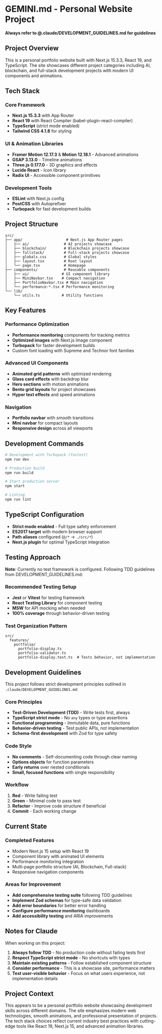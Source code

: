 # GEMINI.md - Personal Website Project

**Always refer to @.claude/DEVELOPMENT_GUIDELINES.md for guidelines**

## Project Overview

This is a personal portfolio website built with Next.js 15.3.3, React 19, and TypeScript. The site showcases different project categories including AI, blockchain, and full-stack development projects with modern UI components and animations.

## Tech Stack

### Core Framework

-   **Next.js 15.3.3** with App Router
-   **React 19** with React Compiler (babel-plugin-react-compiler)
-   **TypeScript** (strict mode enabled)
-   **Tailwind CSS 4.1.8** for styling

### UI & Animation Libraries

-   **Framer Motion 12.17.3** & **Motion 12.18.1** - Advanced animations
-   **GSAP 3.13.0** - Timeline animations
-   **Three.js 0.177.0** - 3D graphics and effects
-   **Lucide React** - Icon library
-   **Radix UI** - Accessible component primitives

### Development Tools

-   **ESLint** with Next.js config
-   **PostCSS** with Autoprefixer
-   **Turbopack** for fast development builds

## Project Structure

```
src/
├── app/                    # Next.js App Router pages
│   ├── ai/                # AI projects showcase
│   ├── blockchain/        # Blockchain projects showcase
│   ├── fullstack/         # Full-stack projects showcase
│   ├── globals.css        # Global styles
│   ├── layout.tsx         # Root layout
│   └── page.tsx           # Homepage
├── components/            # Reusable components
│   ├── ui/               # UI component library
│   ├── MiniNavbar.tsx    # Compact navigation
│   ├── PortfolioNavbar.tsx # Main navigation
│   └── performance-*.tsx # Performance monitoring
└── lib/
    └── utils.ts          # Utility functions
```

## Key Features

### Performance Optimization

-   **Performance monitoring** components for tracking metrics
-   **Optimized images** with Next.js Image component
-   **Turbopack** for faster development builds
-   Custom font loading with Supreme and Technor font families

### Advanced UI Components

-   **Animated grid patterns** with optimized rendering
-   **Glass card effects** with backdrop blur
-   **Hero sections** with motion animations
-   **Bento grid layouts** for project showcases
-   **Hyper text effects** and speed animations

### Navigation

-   **Portfolio navbar** with smooth transitions
-   **Mini navbar** for compact layouts
-   **Responsive design** across all viewports

## Development Commands

```bash
# Development with Turbopack (fastest)
npm run dev

# Production build
npm run build

# Start production server
npm start

# Linting
npm run lint
```

## TypeScript Configuration

-   **Strict mode enabled** - Full type safety enforcement
-   **ES2017 target** with modern browser support
-   **Path aliases** configured (`@/*` → `./src/*`)
-   **Next.js plugin** for optimal TypeScript integration

## Testing Approach

**Note**: Currently no test framework is configured. Following TDD guidelines from DEVELOPMENT_GUIDELINES.md:

### Recommended Testing Setup

-   **Jest** or **Vitest** for testing framework
-   **React Testing Library** for component testing
-   **MSW** for API mocking when needed
-   **100% coverage** through behavior-driven testing

### Test Organization Pattern

```
src/
  features/
    portfolio/
      portfolio-display.ts
      portfolio-validator.ts
      portfolio-display.test.ts  # Tests behavior, not implementation
```

## Development Guidelines

This project follows strict development principles outlined in `.claude/DEVELOPMENT_GUIDELINES.md`:

### Core Principles

-   **Test-Driven Development (TDD)** - Write tests first, always
-   **TypeScript strict mode** - No `any` types or type assertions
-   **Functional programming** - Immutable data, pure functions
-   **Behavior-driven testing** - Test public APIs, not implementation
-   **Schema-first development** with Zod for type safety

### Code Style

-   **No comments** - Self-documenting code through clear naming
-   **Options objects** for function parameters
-   **Early returns** over nested conditionals
-   **Small, focused functions** with single responsibility

### Workflow

1. **Red** - Write failing test
2. **Green** - Minimal code to pass test
3. **Refactor** - Improve code structure if beneficial
4. **Commit** - Each working change

## Current State

### Completed Features

-   Modern Next.js 15 setup with React 19
-   Component library with animated UI elements
-   Performance monitoring integration
-   Multi-page portfolio structure (AI, Blockchain, Full-stack)
-   Responsive navigation components

### Areas for Improvement

-   **Add comprehensive testing suite** following TDD guidelines
-   **Implement Zod schemas** for type-safe data validation
-   **Add error boundaries** for better error handling
-   **Configure performance monitoring** dashboards
-   **Add accessibility testing** and ARIA improvements

## Notes for Claude

When working on this project:

1. **Always follow TDD** - No production code without failing tests first
2. **Respect TypeScript strict mode** - No shortcuts with types
3. **Maintain existing patterns** - Follow established component structure
4. **Consider performance** - This is a showcase site, performance matters
5. **Test user-visible behavior** - Focus on what users experience, not implementation details

## Project Context

This appears to be a personal portfolio website showcasing development skills across different domains. The site emphasizes modern web technologies, smooth animations, and professional presentation of projects. The tech stack choices reflect current industry best practices with cutting-edge tools like React 19, Next.js 15, and advanced animation libraries.

